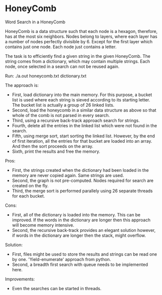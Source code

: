 # HoneyComb
Word Search in a HoneyComb

HoneyComb is a data structure such that each node is a hexagon, therefore, has at the most six neighbors. Nodes belong to layers,
where each layer has a number of nodes perfectly divisible by 6. Except for the first layer which contains just one node. Each 
node just contains a letter.

The task is to efficiently find a given string in the given HoneyComb. The string comes from a dictionary, which may contain 
multiple strings. Each node, once selected in a search can not be reused again. 

Run: ./a.out honeycomb.txt dictionary.txt

The approach is:
 - First, load dictionary into the main memory. For this purpose, a bucket list is used where each string is sieved according to 
 its starting letter. The bucket list is actually a group of 26 linked lists.
 - Second, load the honeycomb in a similar data structure as above so that whole of the comb is not parsed in every search.
 - Third, using a recursive back-track approach search for strings.
 - Fourth, delete all the entries in the linked list which were not found in the search.
 - Fifth, using merge sort, start sorting the linked list. However, by the end of first iteration, all the entries for that bucket 
 are loaded into an array. And then the sort proceeds on the array.
 - Sixth, print the results and free the memory.
 
Pros:
 - First, the strings created when the dictionary had been loaded in the memory are never copied again. Same strings are used.
 - Second, the graph is not pre-computed. Nodes required for search are created on the fly.
 - Third, the merge sort is performed parallely using 26 separate threads for each bucket.

Cons:
 - First, all of the dictionary is loaded into the memory. This can be improved. If the words in the dictionary are longer then
 this approach will become memory intensive.
 - Second, the recursive back-track provides an elegant solution however, if words in the dictionary are longer then the stack,
 might overflow.

Solution:
 - First, files might be used to store the results and strings can be read one by one. 'Yield-enumerate' approach from python.
 - Second, a breadth first search with queue needs to be implemented here.

Improvements:
 - Even the searches can be started in threads.
